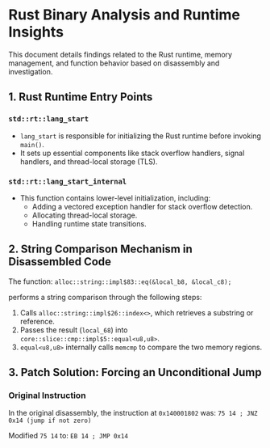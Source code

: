 # Rust Binary Analysis and Runtime Insights

This document details findings related to the Rust runtime, memory management, and function behavior based on disassembly and investigation.

## 1. **Rust Runtime Entry Points**
### `std::rt::lang_start`
- `lang_start` is responsible for initializing the Rust runtime before invoking `main()`.
- It sets up essential components like stack overflow handlers, signal handlers, and thread-local storage (TLS).

### `std::rt::lang_start_internal`
- This function contains lower-level initialization, including:
  - Adding a vectored exception handler for stack overflow detection.
  - Allocating thread-local storage.
  - Handling runtime state transitions.

## 2. String Comparison Mechanism in Disassembled Code

The function: `alloc::string::impl$83::eq(&local_b8, &local_c8);`

performs a string comparison through the following steps:

1. Calls `alloc::string::impl$26::index<>`, which retrieves a substring or reference.
2. Passes the result (`local_68`) into `core::slice::cmp::impl$5::equal<u8,u8>`.
3. `equal<u8,u8>` internally calls `memcmp` to compare the two memory regions.

## 3. Patch Solution: Forcing an Unconditional Jump

### Original Instruction

In the original disassembly, the instruction at `0x140001802` was: `75 14 ; JNZ 0x14 (jump if not zero)`

Modified `75 14` to: `EB 14 ; JMP 0x14`



